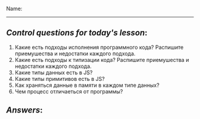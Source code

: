 Name: 

---
## *Control questions for today's lesson*:


1. Какие есть подходы исполнения программного кода? Распишите приемушества и недостатки каждого подхода. 
2. Какие есть подходы к типизации кода? Распишите приемушества и недостатки каждого подхода. 
3. Какие типы данных есть в JS? 
4. Какие типы примитивов есть в JS? 
5. Как храняться данные в памяти в каждом типе данных? 
6. Чем процесс отличаеться от программы? 

## *Answers*: 




